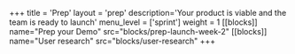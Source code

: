 +++
title = 'Prep'
layout = 'prep'
description='Your product is viable and the team is ready to launch'
menu_level = ['sprint']
weight = 1
[[blocks]]
name="Prep your Demo"
src="blocks/prep-launch-week-2"
[[blocks]]
name="User research"
src="blocks/user-research"
+++
